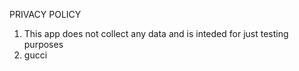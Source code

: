 PRIVACY POLICY

1. This app does not collect any data and is inteded for just testing purposes
2. gucci

